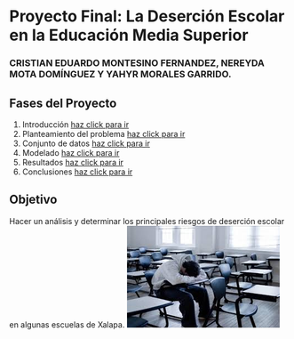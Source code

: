 # Proyecto Final: La Deserción Escolar en la Educación Media Superior
### CRISTIAN EDUARDO MONTESINO FERNANDEZ, NEREYDA MOTA DOMÍNGUEZ Y YAHYR MORALES GARRIDO.
## Fases del Proyecto
1. Introducción [haz click para ir](Planteamientodelproblema.md)
2. Planteamiento del problema [haz click para ir](Conjuntodedatos.md)
4. Conjunto de datos [haz click para ir](Conjuntodedatos.md)
5. Modelado [haz click para ir](Modelado.md)
6. Resultados [haz click para ir](Resultados.md)
7. Conclusiones [haz click para ir](Conclusiones.md)

## Objetivo
Hacer un análisis y determinar los principales riesgos de deserción escolar en algunas escuelas de Xalapa.
![Logo del proyecto](https://github.com/CrisEmf/Proyecto-Ciencia-de-Datos/blob/11c9a7b2f82a67036e248dc05a3fd10f9c8e15a5/imagenes/descarga%20(16).jpg)
